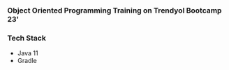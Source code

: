 ### Object Oriented Programming Training on Trendyol Bootcamp 23'



### Tech Stack
 * Java 11
 * Gradle
